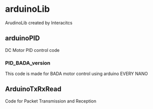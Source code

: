# arduinoLib
ArudinoLib created by Interacitcs

## arduinoPID

DC Motor PID control code

### PID_BADA_version

This code is made for BADA motor control using arduino EVERY NANO

## ArduinoTxRxRead

Code for Packet Transmission and Reception

